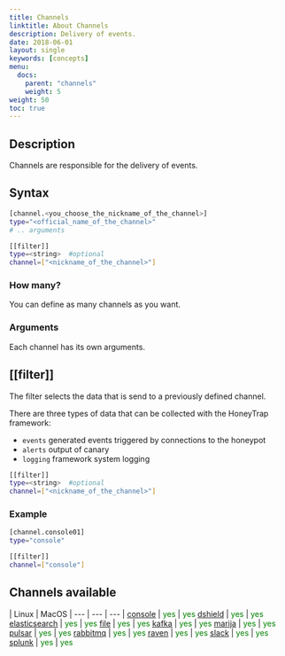 ```yaml
---
title: Channels
linktitle: About Channels
description: Delivery of events.
date: 2018-06-01
layout: single
keywords: [concepts]
menu:
  docs:
    parent: "channels"
    weight: 5
weight: 50
toc: true
---
```

## Description

Channels are responsible for the delivery of events.

## Syntax

```bash
[channel.<you_choose_the_nickname_of_the_channel>]
type="<official_name_of_the_channel>"
# .. arguments

[[filter]]
type=<string>  #optional
channel=["<nickname_of_the_channel>"]
```

### How many?

You can define as many channels as you want.

### Arguments

Each channel has its own arguments.

## [[filter]]

The filter selects the data that is send to a previously defined channel.

 There are three types of data that can be collected with the HoneyTrap framework:

 *  `events` generated events triggered by connections to the honeypot  
 *  `alerts` output of canary  
 *  `logging` framework system logging

```bash
[[filter]]
type=<string>  #optional
channel=["<nickname_of_the_channel>"]
```

### Example

```bash
[channel.console01]
type="console"

[[filter]]
channel=["console"]
```

## Channels available

 | Linux | MacOS |
--- | --- | --- |
[ <span style="text-decoration: underline">console</span>](/channels/console) | <span style="color:green">yes</span> | <span style="color:green">yes</span>
[ <span style="text-decoration: underline">dshield</span>](/channels/dshield) | <span style="color:green">yes</span> | <span style="color:green">yes</span>
[ <span style="text-decoration: underline">elasticsearch</span>](/channels/elasticsearch) | <span style="color:green">yes</span> | <span style="color:green">yes</span>
[ <span style="text-decoration: underline">file</span>](/channels/file) | <span style="color:green">yes</span> | <span style="color:green">yes</span>
[ <span style="text-decoration: underline">kafka</span>](/channels/kafka) | <span style="color:green">yes</span> | <span style="color:green">yes</span>
[ <span style="text-decoration: underline">marija</span>](/channels/marija) | <span style="color:green">yes</span> | <span style="color:green">yes</span>
[ <span style="text-decoration: underline">pulsar</span>](/channels/pulsar) | <span style="color:green">yes</span> | <span style="color:green">yes</span>
[ <span style="text-decoration: underline">rabbitmq</span>](/channels/rabbitmq) | <span style="color:green">yes</span> | <span style="color:green">yes</span>
[ <span style="text-decoration: underline">raven</span>](/channels/raven) | <span style="color:green">yes</span> | <span style="color:green">yes</span>
[ <span style="text-decoration: underline">slack</span>](/channels/slack) | <span style="color:green">yes</span> | <span style="color:green">yes</span>
[ <span style="text-decoration: underline">splunk</span>](/channels/splunk) | <span style="color:green">yes</span> | <span style="color:green">yes</span>
